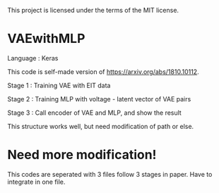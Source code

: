 This project is licensed under the terms of the MIT license.

# VAEwithMLP

Language : Keras

This code is self-made version of https://arxiv.org/abs/1810.10112.

Stage 1 : Training VAE with EIT data

Stage 2 : Training MLP with voltage - latent vector of VAE pairs

Stage 3 : Call encoder of VAE and MLP, and show the result

This structure works well, but need modification of path or else.

# Need more modification!

This codes are seperated with 3 files follow 3 stages in paper. Have to integrate in one file.
